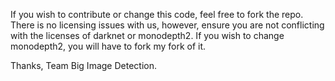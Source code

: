 If you wish to contribute or change this code, feel free to fork the repo.
There is no licensing issues with us, however, ensure you are not 
conflicting with the licenses of darknet or monodepth2. If you wish to change
monodepth2, you will have to fork my fork of it. 

Thanks, Team Big Image Detection. 